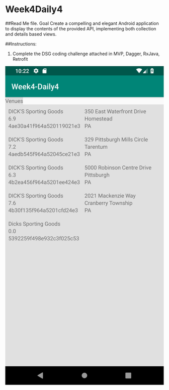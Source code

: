 # Week4Daily4

##Read Me file.
Goal Create a compelling and elegant Android application to display the contents of the provided API, 
implementing both collection and details based views.

##Instructions: 
1. Complete the DSG coding challenge attached in MVP, Dagger, RxJava, Retrofit

![alt text][Ejercicio1]

[Ejercicio1]:  https://github.com/bCalatayudG/Week4Daily4/blob/master/ScreenShots/img_1.png 
